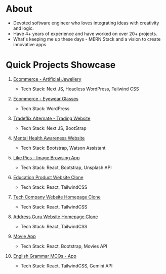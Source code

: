 # About

- Devoted software engineer who loves integrating ideas with creativity and logic.
- Have 4+ years of experience and have worked on over 20+ projects.
- What's keeping me up these days - MERN Stack and a vision to create innovative apps.


# Quick Projects Showcase

1. [Ecommerce - Artificial Jewellery](https://www.jiaarajewellery.com/)  
   - Tech Stack: Next JS, Headless WordPress, Tailwind CSS

2. [Ecommerce - Eyewear Glasses](https://www.rlvnt.life)  
   - Tech Stack: WordPress

3. [Tradeflix Alternate - Trading Website](https://tradeflix-alternate-clone.vercel.app/)  
   - Tech Stack: Next JS, BootStrap

4. [Mental Health Awareness Website](https://himanshuverma544.github.io/Happy-Mind-Website/)  
   - Tech Stack: Bootstrap, Watson Assistant

5. [Like Pics - Image Browsing App](https://himanshuverma544.github.io/Like-Pics/)  
   - Tech Stack: React, Bootstrap, Unsplash API

6. [Education Product Website Clone](https://himanshuverma544.github.io/Edumynation-Clone/)  
   - Tech Stack: React, TailwindCSS

7. [Tech Company Website Homepage Clone](https://himanshuverma544.github.io/PCSS-Softech-Website-Clone/)  
   - Tech Stack: React, TailwindCSS

8. [Address Guru Website Homepage Clone](https://himanshuverma544.github.io/DSOM-Assignment/)  
   - Tech Stack: React, TailwindCSS

9. [Movie App](https://himanshuverma544.github.io/Sci-Flix-Movie-App/)  
   - Tech Stack: React, Bootstrap, Movies API

10. [English Grammar MCQs - App](https://singular-bombolone-a71b23.netlify.app/)  
    - Tech Stack: React, TailwindCSS, Gemini API
